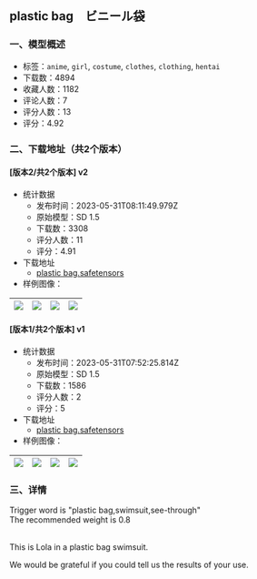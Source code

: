 ## plastic bag　ビニール袋
### 一、模型概述

- 标签：`anime`, `girl`, `costume`, `clothes`, `clothing`, `hentai`
- 下载数：4894
- 收藏人数：1182
- 评论人数：7
- 评分人数：13
- 评分：4.92

### 二、下载地址（共2个版本）

#### [版本2/共2个版本] v2

- 统计数据
  - 发布时间：2023-05-31T08:11:49.979Z
  - 原始模型：SD 1.5
  - 下载数：3308
  - 评分人数：11
  - 评分：4.91
- 下载地址
  - [plastic bag.safetensors](https://civitai.com/api/download/models/86095)
- 样例图像：

| <img src="https://image.civitai.com/xG1nkqKTMzGDvpLrqFT7WA/7e055a7b-187e-4a61-8f99-21ff2194ee43/width=450/978003.jpeg" /> | <img src="https://image.civitai.com/xG1nkqKTMzGDvpLrqFT7WA/21c9a3c4-90f7-479c-8da8-c2df0f049b90/width=450/978005.jpeg" /> | <img src="https://image.civitai.com/xG1nkqKTMzGDvpLrqFT7WA/be51c508-8834-431f-87b7-2a8b72dd6431/width=450/978004.jpeg" /> | <img src="https://image.civitai.com/xG1nkqKTMzGDvpLrqFT7WA/eba737dc-3313-4b81-b682-0eb38a4873a0/width=450/978071.jpeg" /> |
| ---- | ---- | ---- | ---- |

#### [版本1/共2个版本] v1

- 统计数据
  - 发布时间：2023-05-31T07:52:25.814Z
  - 原始模型：SD 1.5
  - 下载数：1586
  - 评分人数：2
  - 评分：5
- 下载地址
  - [plastic bag.safetensors](https://civitai.com/api/download/models/31446)
- 样例图像：

| <img src="https://image.civitai.com/xG1nkqKTMzGDvpLrqFT7WA/c43480e1-c90b-4872-dbc7-e36a24efe300/width=450/357738.jpeg" /> | <img src="https://image.civitai.com/xG1nkqKTMzGDvpLrqFT7WA/cabe730f-029b-42b1-d72d-c6d773dbbf00/width=450/357741.jpeg" /> | <img src="https://image.civitai.com/xG1nkqKTMzGDvpLrqFT7WA/851871c9-6ed4-470a-4c1b-cb1d7bbb9a00/width=450/357740.jpeg" /> | <img src="https://image.civitai.com/xG1nkqKTMzGDvpLrqFT7WA/302fd8ae-622f-459f-f658-0a639bba0200/width=450/357739.jpeg" /> |
| ---- | ---- | ---- | ---- |


### 三、详情
<p>Trigger word is "plastic bag,swimsuit,see-through"<br />The recommended weight is 0.8</p><p><br />This is Lola in a plastic bag swimsuit.</p><p>We would be grateful if you could tell us the results of your use.<br /></p>